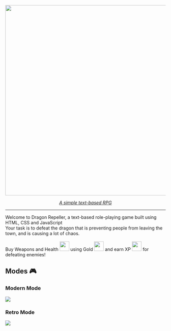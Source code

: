 <div align="center">  

<p align="center">
    <img src="https://dragon-repeller.pages.dev/assets/images/thumbnails/transparent.png" width="600">
</p>

<a href="https://dragon-repeller.pages.dev"><em>A simple text-based RPG</em></a>

</div>  
  
-----  

Welcome to Dragon Repeller, a text-based role-playing game built using HTML, CSS and JavaScript
<br>
Your task is to defeat the dragon that is preventing people from leaving the town, and is causing a lot of chaos.
<br><br>
Buy Weapons and Health <img src="https://dragon-repeller.pages.dev/assets/images/game/heart/heart.png" width=30px> using Gold <img src="https://dragon-repeller.pages.dev/assets/images/game/coin/coin.png" width=30px> and earn XP <img src="https://dragon-repeller.pages.dev/assets/images/game/star/star.png" width=30px> for defeating enemies!

## Modes 🎮
### Modern Mode
<img src="https://dragon-repeller.pages.dev/assets/images/thumbnails/modern.png">

### Retro Mode
<img src="https://dragon-repeller.pages.dev/assets/images/thumbnails/retro.png">